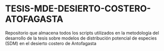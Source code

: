 # TESIS-MDE-DESIERTO-COSTERO-ATOFAGASTA
Repositorio que almacena todos los scripts utilizados en la metodología del desarrollo de la tesis sobre modelos de distribución potencial de especies (SDM) en el desierto costero de Antofagasta



